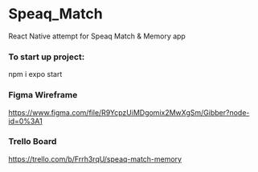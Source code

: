 # Speaq_Match

React Native attempt for Speaq Match & Memory app

### To start up project:

npm i
expo start

### Figma Wireframe

https://www.figma.com/file/R9YcpzUiMDgomix2MwXgSm/Gibber?node-id=0%3A1

### Trello Board

https://trello.com/b/Frrh3rqU/speaq-match-memory
